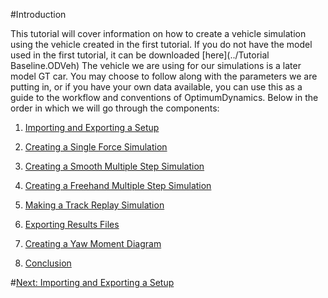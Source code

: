 #Introduction

This tutorial will cover information on how to create a vehicle simulation using the vehicle created in the first tutorial. If you do not have the model used in the first tutorial, it can be downloaded [here](../Tutorial Baseline.ODVeh) The vehicle we are using for our simulations is a later model GT car.  You may choose to follow along with the parameters we are putting in, or if you have your own data available, you can use this as a guide to the workflow and conventions of OptimumDynamics. Below in the order in which we will go through the components:


1) [Importing and Exporting a Setup](2_ImportExport.md)

2) [Creating a Single Force Simulation](3_SingleStepSim.md)

3) [Creating a Smooth Multiple Step Simulation](4_MultiStepSim.md)

4) [Creating a Freehand Multiple Step Simulation](5_MultiStepRough.md)

5) [Making a Track Replay Simulation](6_TrackReplay.md)

6) [Exporting Results Files](7_ExportResults.md)

7) [Creating a Yaw Moment Diagram](8_YMDSim.md)

8) [Conclusion](9_Conclusions.md)

#[Next: Importing and Exporting a Setup](2_ImportExport.md)

